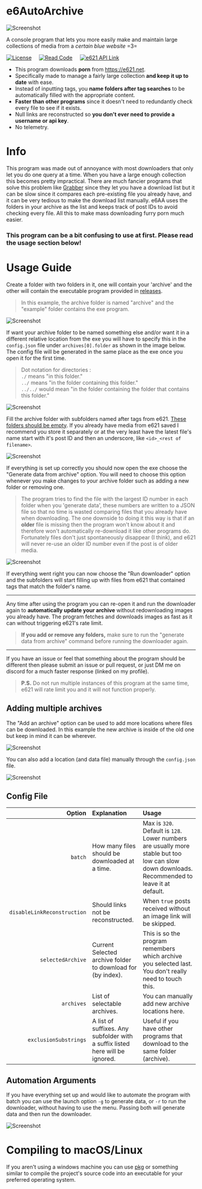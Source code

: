# e6AutoArchive

![Screenshot](images/image.png)


A console program that lets you more easily make and maintain large collections of media from a *certain blue website* =3=

[![License](https://img.shields.io/badge/License-mit-yellow?style=for-the-badge&color=000)](./LICENSE)
&nbsp;&nbsp;&nbsp;
[![Read Code](https://img.shields.io/badge/read-my_code-yellow?style=for-the-badge&color=000)](./index.js)
&nbsp;&nbsp;&nbsp;
[![e621 API Link](https://img.shields.io/badge/porn-addiction-yellow?style=for-the-badge&color=000)](https://e621.net/help/api)

- This program downloads **porn** from https://e621.net.
- Specifically made to manage a fairly large collection **and keep it up to date** with ease.
- Instead of inputting tags, you **name folders after tag searches** to be automatically filled with the appropriate content.
- **Faster than other programs** since it doesn't need to redundantly check every file to see if it exists.
- Null links are reconstructed so **you don't ever need to provide a username or api key**.
- No telemetry.

# Info

This program was made out of annoyance with most downloaders that only let you do one query at a time. When you have a large enough collection this becomes pretty impractical. There are much fancier programs that solve this problem like [Grabber](https://github.com/Bionus/imgbrd-grabber) since they let you have a download list but it can be slow since it compares each pre-existing file you already have, and it can be very tedious to make the download list manually. e6AA uses the folders in your archive as the list and keeps track of post IDs to avoid checking every file. All this to make mass downloading furry porn much easier.

### **This program can be a bit confusing to use at first. Please read the usage section below!**

# Usage Guide

Create a folder with two folders in it, one will contain your 'archive' and the other will contain the executable program provided in [releases](https://github.com/snebl/e6AutoArchive/releases).

> In this example, the archive folder is named "archive" and the "example" folder contains the exe program.

![Screenshot](images/Pasted%20image%2020230530172105.png)


If want your archive folder to be named something else and/or want it in a different relative location from the exe you will have to specify this in the `config.json` file under `archives[0].folder` as shown in the image below. The config file will be generated in the same place as the exe once you open it for the first time.

> Dot notation for directories :  
`./` means "in this folder."  
`../` means "in the folder containing this folder."  
`../../` would mean "in the folder containing the folder that contains this folder."

![Screenshot](images/editLocationExample.png)


Fill the archive folder with subfolders named after tags from e621. <ins>These folders should be empty</ins>. If you already have media from e621 saved I recommend you store it separately or at the very least have the latest file's name start with it's post ID and then an underscore, like `<id>_<rest of filename>`.

![Screenshot](images/Pasted%20image%2020230530171713.png)


If everything is set up correctly you should now open the exe choose the "Generate data from archive" option. You will need to choose this option whenever you make changes to your archive folder such as adding a new folder or removing one.

> The program tries to find the file with the largest ID number in each folder when you 'generate data', these numbers are written to a JSON file so that no time is wasted comparing files that you already have when downloading. The one downside to doing it this way is that if an **older** file is missing then the program won't know about it and therefore won't automatically re-download it like other programs do. Fortunately files don't just spontaneously disappear (I think), and e621 will never re-use an older ID number even if the post is of older media.

![Screenshot](images/Pasted%20image%2020230618220839.png)


If everything went right you can now choose the "Run downloader" option and the subfolders will start filling up with files from e621 that contained tags that match the folder's name.

---

Any time after using the program you can re-open it and run the downloader again to **automatically update your archive** without redownloading images you already have.
The program fetches and downloads images as fast as it can without triggering e621's rate limit.

> **If you add or remove any folders,** make sure to run the "generate data from archive" command before running the downloader again.

---

If you have an issue or feel that something about the program should be different then please submit an issue or pull request, or just DM me on discord for a much faster response (linked on my profile).

> **P.S.** Do not run multiple instances of this program at the same time, e621 will rate limit you and it will not function properly.

## Adding multiple archives

The "Add an archive" option can be used to add more locations where files can be downloaded. In this example the new archive is inside of the old one but keep in mind it can be wherever.

![Screenshot](images/appendExample.png)


You can also add a location (and data file) manually through the `config.json` file.

![Screenshot](images/Pasted%20image%2020230618215722.png)

## Config File

|Option|Explanation|Usage|
|-:|:-|:-|
|`batch`|How many files should be downloaded at a time.|Max is `320`. Default is `128`. Lower numbers are usually more stable but too low can slow down downloads. Recommended to leave it at default.|
|`disableLinkReconstruction`|Should links not be reconstructed.|When `true` posts received without an image link will be skipped.|
|`selectedArchive`|Current Selected archive folder to download for (by index).|This is so the program remembers which archive you selected last. You don't really need to touch this.|
|`archives`|List of selectable archives.|You can manually add new archive locations here.|
|`exclusionSubstrings`|A list of suffixes. Any subfolder with a suffix listed here will be ignored.| Useful if you have other programs that download to the same folder (archive).|

## Automation Arguments

If you have everything set up and would like to automate the program with batch you can use the launch option `-g` to generate data, or `-r` to run the downloader, without having to use the menu. Passing both will generate data and then run the downloader.

![Screenshot](images/batchExample.png)

# Compiling to macOS/Linux

If you aren't using a windows machine you can use [pkg](https://www.npmjs.com/package/pkg) or something similar to compile the project's source code into an executable for your preferred operating system.